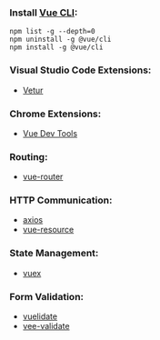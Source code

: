 ### Install [Vue CLI](https://github.com/vuejs/vue-cli):
```
npm list -g --depth=0
npm uninstall -g @vue/cli
npm install -g @vue/cli
```

### Visual Studio Code Extensions:
- [Vetur](https://marketplace.visualstudio.com/items?itemName=octref.vetur)

### Chrome Extensions:
- [Vue Dev Tools](https://chrome.google.com/webstore/detail/vuejs-devtools/nhdogjmejiglipccpnnnanhbledajbpd)

### Routing:
- [vue-router](https://github.com/vuejs/vue-router)

### HTTP Communication:
- [axios](https://github.com/axios/axios)
- [vue-resource](https://github.com/vuejs/vue-resource)

### State Management:
- [vuex](https://github.com/vuejs/vuex)

### Form Validation:
- [vuelidate](https://github.com/vuelidate/vuelidate)
- [vee-validate](https://github.com/logaretm/vee-validate)
